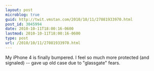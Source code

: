 ```yaml
---
layout: post
microblog: true
guid: http://twit.vmstan.com/2010/10/11/27081933970.html
post_id: 3045994
date: 2010-10-11T18:00:16-0600
lastmod: 2010-10-11T18:00:16-0600
type: post
url: /2010/10/11/27081933970.html
---
```

My iPhone 4 is finally bumpered. I feel so much more protected (and signaled) -- gave up old case due to "glassgate" fears.

